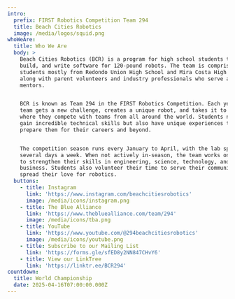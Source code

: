```yaml
---
intro:
  prefix: FIRST Robotics Competition Team 294
  title: Beach Cities Robotics
  image: /media/logos/squid.png
whoWeAre:
  title: Who We Are
  body: >
    Beach Cities Robotics (BCR) is a program for high school students to design,
    build, and write software for 120-pound robots. The team is comprised of
    students mostly from Redondo Union High School and Mira Costa High School,
    along with parent volunteers and industry professionals who serve as
    mentors.


    BCR is known as Team 294 in the FIRST Robotics Competition. Each year, the
    team gets a new challenge, creates a unique robot, and takes it to events
    where they compete with teams from all around the world. Students not only
    gain incredible technical skills but also have unique experiences that
    prepare them for their careers and beyond.


    The competition season runs every January to April, with the lab space open
    several days a week. When not actively in-season, the team works on projects
    to strengthen their skills in engineering, science, technology, and
    business. Students also volunteer their time to serve their community and
    spread their love for robotics.
  buttons:
    - title: Instagram
      link: 'https://www.instagram.com/beachcitiesrobotics'
      image: /media/icons/instagram.png
    - title: The Blue Alliance
      link: 'https://www.thebluealliance.com/team/294'
      image: /media/icons/tba.png
    - title: YouTube
      link: 'https://www.youtube.com/@294beachcitiesrobotics'
      image: /media/icons/youtube.png
    - title: Subscribe to our Mailing List
      link: 'https://forms.gle/sfED8y2NN847CHvY6'
    - title: View our LinkTree
      link: 'https://linktr.ee/BCR294'
countdown:
  title: World Championship
  date: 2025-04-16T07:00:00.000Z
---
```


